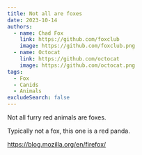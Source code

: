 ```yaml
---
title: Not all are foxes
date: 2023-10-14
authors:
  - name: Chad Fox
    link: https://github.com/foxclub
    image: https://github.com/foxclub.png
  - name: Octocat
    link: https://github.com/octocat
    image: https://github.com/octocat.png
tags:
  - Fox
  - Canids
  - Animals
excludeSearch: false
---
```



Not all furry red animals are foxes. 

Typically not a fox, this one is a red panda.

https://blog.mozilla.org/en/firefox/